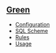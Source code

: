 ## [Green](index)
 - [Configuration](configuration)
 - [SQL Scheme](sql-scheme)
 - [Rules](rules)
 - [Usage](usage)
